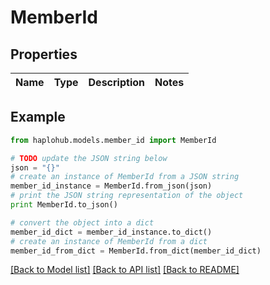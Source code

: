 # MemberId


## Properties
Name | Type | Description | Notes
------------ | ------------- | ------------- | -------------

## Example

```python
from haplohub.models.member_id import MemberId

# TODO update the JSON string below
json = "{}"
# create an instance of MemberId from a JSON string
member_id_instance = MemberId.from_json(json)
# print the JSON string representation of the object
print MemberId.to_json()

# convert the object into a dict
member_id_dict = member_id_instance.to_dict()
# create an instance of MemberId from a dict
member_id_from_dict = MemberId.from_dict(member_id_dict)
```
[[Back to Model list]](../README.md#documentation-for-models) [[Back to API list]](../README.md#documentation-for-api-endpoints) [[Back to README]](../README.md)


